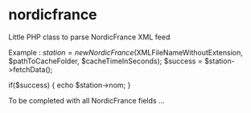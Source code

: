 nordicfrance
============

Little PHP class to parse NordicFrance XML feed

Example :
  $station = new NordicFrance($XMLFileNameWithoutExtension, $pathToCacheFolder, $cacheTimeInSeconds);
  $success = $station->fetchData();
  
  if($success) {
    echo $station->nom;
  }
  

To be completed with all NordicFrance fields ...
